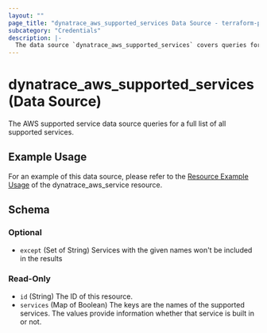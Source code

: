 ```yaml
---
layout: ""
page_title: "dynatrace_aws_supported_services Data Source - terraform-provider-dynatrace"
subcategory: "Credentials"
description: |-
  The data source `dynatrace_aws_supported_services` covers queries for AWS credentials supported services 
---
```


# dynatrace_aws_supported_services (Data Source)

The AWS supported service data source queries for a full list of all supported services.

## Example Usage

For an example of this data source, please refer to the [Resource Example Usage](https://registry.terraform.io/providers/dynatrace-oss/dynatrace/latest/docs/resources/aws_service) of the dynatrace_aws_service resource.

<!-- schema generated by tfplugindocs -->
## Schema

### Optional

- `except` (Set of String) Services with the given names won't be included in the results

### Read-Only

- `id` (String) The ID of this resource.
- `services` (Map of Boolean) The keys are the names of the supported services. The values provide information whether that service is built in or not.